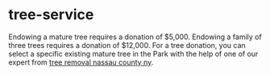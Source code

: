 # tree-service
Endowing a mature tree requires a donation of $5,000. Endowing a family of three trees requires a donation of $12,000. For a tree donation, you can select a specific existing mature tree in the Park with the help of one of our expert from [tree removal nassau county ny](https://www.aaatreeserviceny.com/what-can-i-do-about-my-neighbors-tree-branches/).
